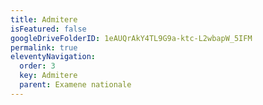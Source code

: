 ```yaml
---
title: Admitere
isFeatured: false
googleDriveFolderID: 1eAUQrAkY4TL9G9a-ktc-L2wbapW_5IFM
permalink: true
eleventyNavigation:
  order: 3
  key: Admitere
  parent: Examene nationale
---
```

